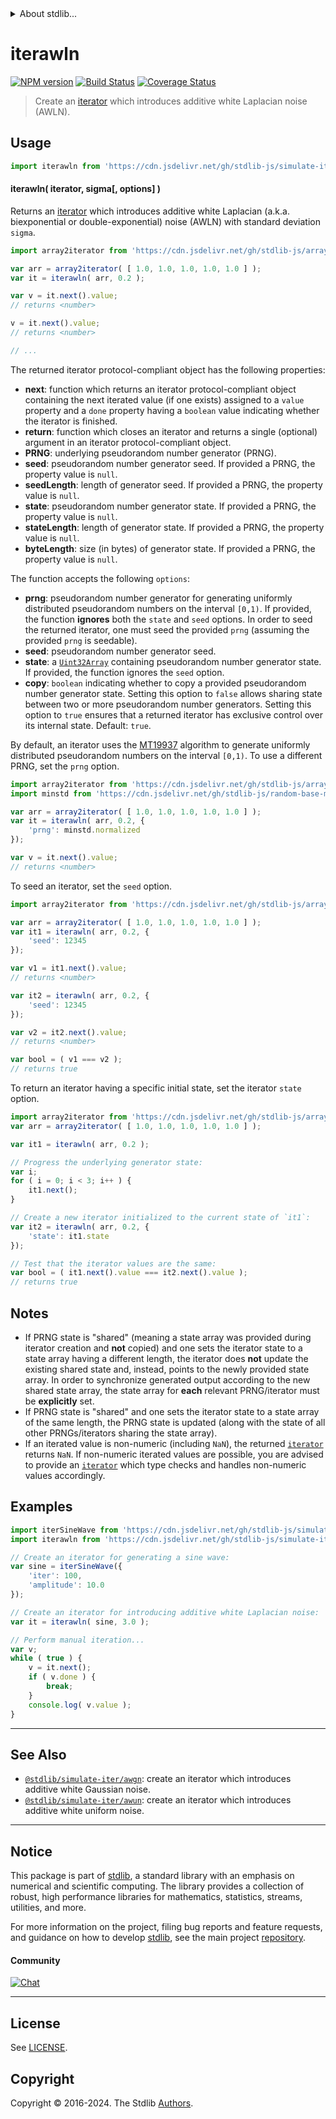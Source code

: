 <!--

@license Apache-2.0

Copyright (c) 2019 The Stdlib Authors.

Licensed under the Apache License, Version 2.0 (the "License");
you may not use this file except in compliance with the License.
You may obtain a copy of the License at

   http://www.apache.org/licenses/LICENSE-2.0

Unless required by applicable law or agreed to in writing, software
distributed under the License is distributed on an "AS IS" BASIS,
WITHOUT WARRANTIES OR CONDITIONS OF ANY KIND, either express or implied.
See the License for the specific language governing permissions and
limitations under the License.

-->


<details>
  <summary>
    About stdlib...
  </summary>
  <p>We believe in a future in which the web is a preferred environment for numerical computation. To help realize this future, we've built stdlib. stdlib is a standard library, with an emphasis on numerical and scientific computation, written in JavaScript (and C) for execution in browsers and in Node.js.</p>
  <p>The library is fully decomposable, being architected in such a way that you can swap out and mix and match APIs and functionality to cater to your exact preferences and use cases.</p>
  <p>When you use stdlib, you can be absolutely certain that you are using the most thorough, rigorous, well-written, studied, documented, tested, measured, and high-quality code out there.</p>
  <p>To join us in bringing numerical computing to the web, get started by checking us out on <a href="https://github.com/stdlib-js/stdlib">GitHub</a>, and please consider <a href="https://opencollective.com/stdlib">financially supporting stdlib</a>. We greatly appreciate your continued support!</p>
</details>

# iterawln

[![NPM version][npm-image]][npm-url] [![Build Status][test-image]][test-url] [![Coverage Status][coverage-image]][coverage-url] <!-- [![dependencies][dependencies-image]][dependencies-url] -->

> Create an [iterator][mdn-iterator-protocol] which introduces additive white Laplacian noise (AWLN).

<section class="intro">

</section>

<!-- /.intro -->

<!-- Package usage documentation. -->



<section class="usage">

## Usage

```javascript
import iterawln from 'https://cdn.jsdelivr.net/gh/stdlib-js/simulate-iter-awln@deno/mod.js';
```

#### iterawln( iterator, sigma\[, options] )

Returns an [iterator][mdn-iterator-protocol] which introduces additive white Laplacian (a.k.a. biexponential or double-exponential) noise (AWLN) with standard deviation `sigma`.

```javascript
import array2iterator from 'https://cdn.jsdelivr.net/gh/stdlib-js/array-to-iterator@deno/mod.js';

var arr = array2iterator( [ 1.0, 1.0, 1.0, 1.0, 1.0 ] );
var it = iterawln( arr, 0.2 );

var v = it.next().value;
// returns <number>

v = it.next().value;
// returns <number>

// ...
```

The returned iterator protocol-compliant object has the following properties:

-   **next**: function which returns an iterator protocol-compliant object containing the next iterated value (if one exists) assigned to a `value` property and a `done` property having a `boolean` value indicating whether the iterator is finished.
-   **return**: function which closes an iterator and returns a single (optional) argument in an iterator protocol-compliant object.
-   **PRNG**: underlying pseudorandom number generator (PRNG).
-   **seed**: pseudorandom number generator seed. If provided a PRNG, the property value is `null`.
-   **seedLength**: length of generator seed. If provided a PRNG, the property value is `null`.
-   **state**: pseudorandom number generator state. If provided a PRNG, the property value is `null`.
-   **stateLength**: length of generator state. If provided a PRNG, the property value is `null`.
-   **byteLength**: size (in bytes) of generator state. If provided a PRNG, the property value is `null`.

The function accepts the following `options`:

-   **prng**: pseudorandom number generator for generating uniformly distributed pseudorandom numbers on the interval `[0,1)`. If provided, the function **ignores** both the `state` and `seed` options. In order to seed the returned iterator, one must seed the provided `prng` (assuming the provided `prng` is seedable).
-   **seed**: pseudorandom number generator seed.
-   **state**: a [`Uint32Array`][@stdlib/array/uint32] containing pseudorandom number generator state. If provided, the function ignores the `seed` option.
-   **copy**: `boolean` indicating whether to copy a provided pseudorandom number generator state. Setting this option to `false` allows sharing state between two or more pseudorandom number generators. Setting this option to `true` ensures that a returned iterator has exclusive control over its internal state. Default: `true`.

By default, an iterator uses the [MT19937][@stdlib/random/base/mt19937] algorithm to generate uniformly distributed pseudorandom numbers on the interval `[0,1)`. To use a different PRNG, set the `prng` option.

```javascript
import array2iterator from 'https://cdn.jsdelivr.net/gh/stdlib-js/array-to-iterator@deno/mod.js';
import minstd from 'https://cdn.jsdelivr.net/gh/stdlib-js/random-base-minstd-shuffle@deno/mod.js';

var arr = array2iterator( [ 1.0, 1.0, 1.0, 1.0, 1.0 ] );
var it = iterawln( arr, 0.2, {
    'prng': minstd.normalized
});

var v = it.next().value;
// returns <number>
```

To seed an iterator, set the `seed` option.

```javascript
import array2iterator from 'https://cdn.jsdelivr.net/gh/stdlib-js/array-to-iterator@deno/mod.js';

var arr = array2iterator( [ 1.0, 1.0, 1.0, 1.0, 1.0 ] );
var it1 = iterawln( arr, 0.2, {
    'seed': 12345
});

var v1 = it1.next().value;
// returns <number>

var it2 = iterawln( arr, 0.2, {
    'seed': 12345
});

var v2 = it2.next().value;
// returns <number>

var bool = ( v1 === v2 );
// returns true
```

To return an iterator having a specific initial state, set the iterator `state` option.

```javascript
import array2iterator from 'https://cdn.jsdelivr.net/gh/stdlib-js/array-to-iterator@deno/mod.js';
var arr = array2iterator( [ 1.0, 1.0, 1.0, 1.0, 1.0 ] );

var it1 = iterawln( arr, 0.2 );

// Progress the underlying generator state:
var i;
for ( i = 0; i < 3; i++ ) {
    it1.next();
}

// Create a new iterator initialized to the current state of `it1`:
var it2 = iterawln( arr, 0.2, {
    'state': it1.state
});

// Test that the iterator values are the same:
var bool = ( it1.next().value === it2.next().value );
// returns true
```

</section>

<!-- /.usage -->

<!-- Package usage notes. Make sure to keep an empty line after the `section` element and another before the `/section` close. -->

<section class="notes">

## Notes

-   If PRNG state is "shared" (meaning a state array was provided during iterator creation and **not** copied) and one sets the iterator state to a state array having a different length, the iterator does **not** update the existing shared state and, instead, points to the newly provided state array. In order to synchronize generated output according to the new shared state array, the state array for **each** relevant PRNG/iterator must be **explicitly** set.
-   If PRNG state is "shared" and one sets the iterator state to a state array of the same length, the PRNG state is updated (along with the state of all other PRNGs/iterators sharing the state array).
-   If an iterated value is non-numeric (including `NaN`), the returned [`iterator`][mdn-iterator-protocol] returns `NaN`. If non-numeric iterated values are possible, you are advised to provide an [`iterator`][mdn-iterator-protocol] which type checks and handles non-numeric values accordingly.

</section>

<!-- /.notes -->

<!-- Package usage examples. -->

<section class="examples">

## Examples

<!-- eslint no-undef: "error" -->

```javascript
import iterSineWave from 'https://cdn.jsdelivr.net/gh/stdlib-js/simulate-iter-sine-wave@deno/mod.js';
import iterawln from 'https://cdn.jsdelivr.net/gh/stdlib-js/simulate-iter-awln@deno/mod.js';

// Create an iterator for generating a sine wave:
var sine = iterSineWave({
    'iter': 100,
    'amplitude': 10.0
});

// Create an iterator for introducing additive white Laplacian noise:
var it = iterawln( sine, 3.0 );

// Perform manual iteration...
var v;
while ( true ) {
    v = it.next();
    if ( v.done ) {
        break;
    }
    console.log( v.value );
}
```

</section>

<!-- /.examples -->

<!-- Section to include cited references. If references are included, add a horizontal rule *before* the section. Make sure to keep an empty line after the `section` element and another before the `/section` close. -->

<section class="references">

</section>

<!-- /.references -->

<!-- Section for related `stdlib` packages. Do not manually edit this section, as it is automatically populated. -->

<section class="related">

* * *

## See Also

-   <span class="package-name">[`@stdlib/simulate-iter/awgn`][@stdlib/simulate/iter/awgn]</span><span class="delimiter">: </span><span class="description">create an iterator which introduces additive white Gaussian noise.</span>
-   <span class="package-name">[`@stdlib/simulate-iter/awun`][@stdlib/simulate/iter/awun]</span><span class="delimiter">: </span><span class="description">create an iterator which introduces additive white uniform noise.</span>

</section>

<!-- /.related -->

<!-- Section for all links. Make sure to keep an empty line after the `section` element and another before the `/section` close. -->


<section class="main-repo" >

* * *

## Notice

This package is part of [stdlib][stdlib], a standard library with an emphasis on numerical and scientific computing. The library provides a collection of robust, high performance libraries for mathematics, statistics, streams, utilities, and more.

For more information on the project, filing bug reports and feature requests, and guidance on how to develop [stdlib][stdlib], see the main project [repository][stdlib].

#### Community

[![Chat][chat-image]][chat-url]

---

## License

See [LICENSE][stdlib-license].


## Copyright

Copyright &copy; 2016-2024. The Stdlib [Authors][stdlib-authors].

</section>

<!-- /.stdlib -->

<!-- Section for all links. Make sure to keep an empty line after the `section` element and another before the `/section` close. -->

<section class="links">

[npm-image]: http://img.shields.io/npm/v/@stdlib/simulate-iter-awln.svg
[npm-url]: https://npmjs.org/package/@stdlib/simulate-iter-awln

[test-image]: https://github.com/stdlib-js/simulate-iter-awln/actions/workflows/test.yml/badge.svg?branch=main
[test-url]: https://github.com/stdlib-js/simulate-iter-awln/actions/workflows/test.yml?query=branch:main

[coverage-image]: https://img.shields.io/codecov/c/github/stdlib-js/simulate-iter-awln/main.svg
[coverage-url]: https://codecov.io/github/stdlib-js/simulate-iter-awln?branch=main

<!--

[dependencies-image]: https://img.shields.io/david/stdlib-js/simulate-iter-awln.svg
[dependencies-url]: https://david-dm.org/stdlib-js/simulate-iter-awln/main

-->

[chat-image]: https://img.shields.io/gitter/room/stdlib-js/stdlib.svg
[chat-url]: https://app.gitter.im/#/room/#stdlib-js_stdlib:gitter.im

[stdlib]: https://github.com/stdlib-js/stdlib

[stdlib-authors]: https://github.com/stdlib-js/stdlib/graphs/contributors

[umd]: https://github.com/umdjs/umd
[es-module]: https://developer.mozilla.org/en-US/docs/Web/JavaScript/Guide/Modules

[deno-url]: https://github.com/stdlib-js/simulate-iter-awln/tree/deno
[deno-readme]: https://github.com/stdlib-js/simulate-iter-awln/blob/deno/README.md
[umd-url]: https://github.com/stdlib-js/simulate-iter-awln/tree/umd
[umd-readme]: https://github.com/stdlib-js/simulate-iter-awln/blob/umd/README.md
[esm-url]: https://github.com/stdlib-js/simulate-iter-awln/tree/esm
[esm-readme]: https://github.com/stdlib-js/simulate-iter-awln/blob/esm/README.md
[branches-url]: https://github.com/stdlib-js/simulate-iter-awln/blob/main/branches.md

[stdlib-license]: https://raw.githubusercontent.com/stdlib-js/simulate-iter-awln/main/LICENSE

[mdn-iterator-protocol]: https://developer.mozilla.org/en-US/docs/Web/JavaScript/Reference/Iteration_protocols#The_iterator_protocol

[@stdlib/array/uint32]: https://github.com/stdlib-js/array-uint32/tree/deno

[@stdlib/random/base/mt19937]: https://github.com/stdlib-js/random-base-mt19937/tree/deno

<!-- <related-links> -->

[@stdlib/simulate/iter/awgn]: https://github.com/stdlib-js/simulate-iter-awgn/tree/deno

[@stdlib/simulate/iter/awun]: https://github.com/stdlib-js/simulate-iter-awun/tree/deno

<!-- </related-links> -->

</section>

<!-- /.links -->

